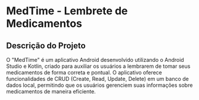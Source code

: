 # MedTime - Lembrete de Medicamentos

## Descrição do Projeto

O "MedTime" é um aplicativo Android desenvolvido utilizando o Android Studio e Kotlin, criado para auxiliar os usuários a lembrarem de tomar seus medicamentos de forma correta e pontual. O aplicativo oferece funcionalidades de CRUD (Create, Read, Update, Delete) em um banco de dados local, permitindo que os usuários gerenciem suas informações sobre medicamentos de maneira eficiente.
